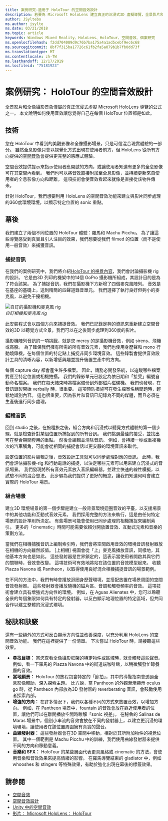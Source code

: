 ```yaml
---
title: 案例研究-適用于 HoloTour 的空間音效設計
description: 若要為 Microsoft HoloLens 建立真正的沉浸式3D 虛擬導覽，全景影片和全像攝影景象只是公式的一部分。
author: JSyltebo
ms.author: jsylte
ms.date: 03/21/2018
ms.topic: article
keywords: Windows Mixed Reality、HoloLens、HoloTour、空間音效、個案研究
ms.openlocfilehash: f2dd704089d9c76b7ba175a4a1ad5cebf9ec6c68
ms.sourcegitcommit: 8bf7f315ba17726c61fb2fa5a079b1b7fb0dd73f
ms.translationtype: MT
ms.contentlocale: zh-TW
ms.lasthandoff: 12/17/2019
ms.locfileid: "75181923"
---
```

# <a name="case-study-spatial-sound-design-for-holotour"></a>案例研究： HoloTour 的空間音效設計

全景影片和全像攝影景象僅屬於真正沉浸式虛擬 Microsoft HoloLens 導覽的公式之一。 本文說明如何使用音效讓您覺得自己在每個 HoloTour 位置都是如此。

## <a name="the-tech"></a>技術

您在 HoloTour 中看到的美觀影像和全像攝影場景，只是可信混合現實體驗的一部分。 雖然全息影像只會以視覺化方式出現在使用者前方，但 HoloLens 從所有方向提供的[空間音效](spatial-sound.md)會提供更完整的感應式體驗。

空間音效提供提示來指示使用者應開啟的方向，或讓使用者知道有更多的全息影像可在其空間內看到。 我們也可以將音效直接附加至全息影像，並持續更新來自使用者的全息影像方向和距離。 這項技術會使音效看起來就像是直接從該物件傳來。

針對 HoloTour，我們想要利用 HoloLens 的空間音效功能來建立與影片同步處理的360度環境環境，以顯示特定位置的 sonic 重點。

## <a name="behind-the-scenes"></a>幕後

我們建立了兩個不同位置的 HoloTour 體驗：羅馬和 Machu Picchu。 為了讓這些導覽感受到真實且引人注目的效果，我們想要從我們 filmed 的位置（而不是使用一般音效）來捕獲音訊。

### <a name="capture-the-audio"></a>捕捉音訊

在我們的案例研究中，我們將介紹[HoloTour 的視覺內容](case-study-capturing-and-creating-content-for-holotour.md)，我們會討論攝影機 rig 的設計。 它是由3D 列印的機架中的14個 GoPro 攝影機所組成，其設計目的是為了符合該架。 為了捕捉音訊，我們在攝影機下方新增了四個麥克風陣列。 音效是在基座的基礎上，送到精簡的四聲道錄音單元。 我們選擇了執行良好但夠小的麥克風，以避免干擾相機。

![自訂的攝影機和麥克風 rig](images/camera-rig-microphones-300px.png)<br>
*自訂相機和麥克風 rig*

此安裝程式會以四個方向來捕捉音效。 我們已記錄足夠的資訊來重新建立空間音效的3D 以聽覺方式全景，我們可以在之後同步處理到360度的影片。

攝影機陣列音訊的一項挑戰，就是您 mercy 的是攝影機音效，例如 sirens、飛機或高股。 為了確保我們擁有所需的所有音效元素，我們也使用身歷聲和 mono 行動燒錄機，在每個位置的特定點上捕捉非同步環境音效。 這些錄製會提供音效設計工具的清晰內容，以新增感興趣並提升後置生產中的方向。

每個 capture day 都會產生許多檔案。 因此，請務必開發系統，以追蹤哪些檔案對應至特定位置或相機拍攝。 我們的錄影單元已設定為依日期和「接受」編號自動命名檔案。 我們在每天結束時將檔案備份到外部磁片磁碟機。 我們也發現，在音訊錄製開始 verbally 時，很重要。 這項預防措施可在發生檔案名稱問題時，輕鬆地識別內容。 這也很重要，因為影片和音訊已記錄為不同的媒體，而且必須在生產後進行同步處理。

### <a name="edit-the-audio"></a>編輯音訊

回到 studio 之後，在旅程旅之後，組合方向和沉浸式以聽覺方式體驗的第一個步驟，就是檢查針對某個位置所捕捉到的所有音訊。 我們挑選最佳的接受，並找出可在整合期間套用的重點。 然後會編輯並清除音訊。 例如，會持續一秒或重複幾次的汽車觸角，可能會從相同的捕捉會話以更安靜的環境音訊來取代。

設定位置的影片編輯之後，音效設計工具就可以同步處理對應的音訊。 此時，我們會評估攝影機-rig 和行動電話的捕捉，以決定哪些元素可以用來建立沉浸式的音訊場景。 我們發現將所有音效元素放入音訊編輯器，並建立快速的線性模擬，以試驗不同的混合想法。 此步驟為我們提供了更好的概念，讓我們知道何時會建立實際的 HoloTour 場景。

### <a name="assemble-the-scene"></a>組合場景

建立3D 環境場景的第一個步驟是建立一般背景環境迴圈音效的平臺，以支援場景中的其他功能和互動式音效元素。 我們採用完整的方法來執行，這是由任何特定場景的設計準則所決定。 有些場景可能會使用已同步處理的相機捕捉來編制索引。 更多的「cinematic」時間可能需要依賴分開放置音效、互動式元素和音樂的策劃方法。

當我們在相機捕獲音訊上編制索引時，我們會將空間啟用音效的環境音訊發射器放在相機的方向雖然該值。 [上相機] 視圖會從「上」麥克風播放音訊，同樣地，其他基本方向也是如此。 這些發射器是世界鎖定的，這表示當使用者開啟其與它們的關聯時，音效會改變。 這項技術可有效地將站在該位置的音效模型起來。 收聽 Piazza Navona 或 Pantheon，以取得使用良好混合相機捕捉音訊的場景範例。

在不同的方法中，我們有時會播放迴圈身歷聲環境，並搭配放置在場景周圍的空間音效發射器。 這些發射器會播放隨機的磁片區、音調和觸發頻率的音效。 這項技術會建立具有增強式方向性的環境。 例如，在 Aguas Alienates 中，您可以聆聽全景的每個象限如何具有特定的發射器，以反白顯示地理位置的特定區域，但共同合作以建立整體的沉浸式環境。

## <a name="tips-and-tricks"></a>秘訣和訣竅

還有一些額外的方式可反白顯示方向性並改善深度，以充分利用 HoloLens 的空間音效功能。 我們在這裡提供了一份清單。 下次嘗試 HoloTour 時，請接聽這些效果。
* **尋找目標：** 當您查看全像攝影框架的特定物件或區域時，就會觸發這些聲音。 例如，看一下羅馬的 Piazza Navona 中的街道端咖啡館，以稍微觸發忙碌餐廳的音效。
* **當地願景：** HoloTour 的旅程包含特定的「節拍」，其中的導覽指南會透過全息影像輔助，深入探索主題。 比方說，當 Pantheon 的外觀漸漸顯示 oculus go 時，從 Pantheon 內部放為3D 發射器的 reverberating 音訊，會鼓勵使用者探索內部。
* **增強的方向：** 在許多情況下，我們以各種不同的方式來放置音效，以增加方向。 例如，在 Pantheon 場景中，fountain 的音效會放在靠近使用者的位置，讓他們可以在離開播放空間時瞭解「sonic 視差」。 在秘魯的 Salinas de Maras 場景中，個別小串流的音效會放在不同的發射器上，以建立更沉浸的環境環境，讓使用者在該位置周圍擁有真實的聲音。
* **曲線發射器：** 這些發射器會在3D 空間中移動，相對於其所附加物件的視覺位置。 其中一個範例是 Machu Picchu 中的訓練，我們使用曲線發射器來提供不同的方向和移動意義。
* **音樂和 SFX：** HoloTour 的某些層面代表更具風格或 cinematic 的方法，會使用音樂和音效效果來提高情緒的影響。 在羅馬導覽結束的 gladiator 中，例如 whooshes 和 stingers 等特殊效果，有助於強化出現在幕後的標籤效果。

## <a name="see-also"></a>請參閱
* [空間音效](spatial-sound.md)
* [空間音效設計](spatial-sound-design.md)
* [Unity 中的空間音效](spatial-sound-in-unity.md)
* [影片： Microsoft HoloLens： HoloTour](https://www.youtube.com/watch?v=pLd9WPlaMpY)
